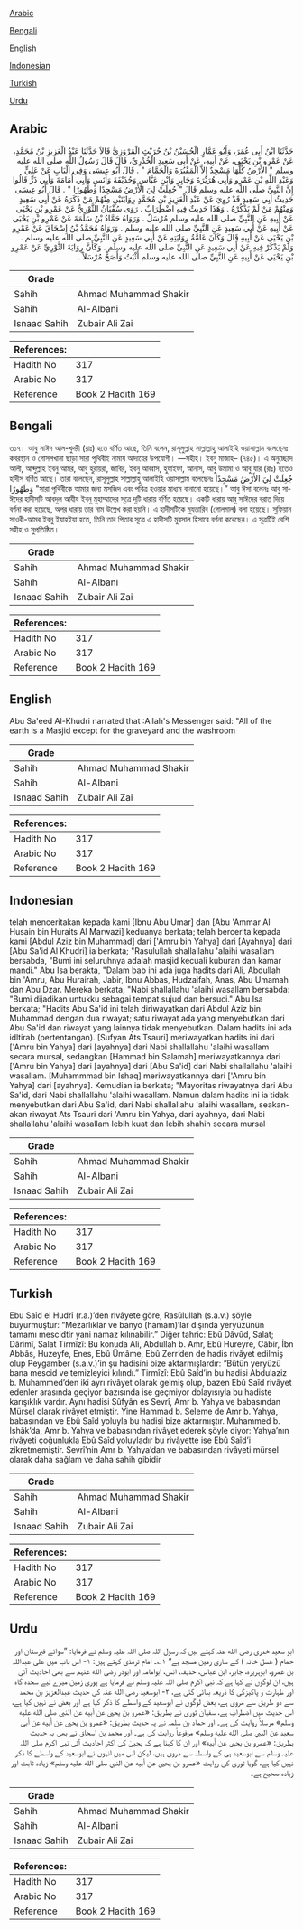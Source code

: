 [Arabic](#arabic)

[Bengali](#bengali)

[English](#english)

[Indonesian](#indonesian)

[Turkish](#turkish)

[Urdu](#urdu)

## Arabic


<div dir="rtl" lang="ar" style={{fontSize:'larger',backgroundColor:'#f8f9fa',padding:20}}>
حَدَّثَنَا ابْنُ أَبِي عُمَرَ، وَأَبُو عَمَّارٍ الْحُسَيْنُ بْنُ حُرَيْثٍ الْمَرْوَزِيُّ قَالاَ حَدَّثَنَا عَبْدُ الْعَزِيزِ بْنُ مُحَمَّدٍ، عَنْ عَمْرِو بْنِ يَحْيَى، عَنْ أَبِيهِ، عَنْ أَبِي سَعِيدٍ الْخُدْرِيِّ، قَالَ قَالَ رَسُولُ اللَّهِ صلى الله عليه وسلم ‏"‏ الأَرْضُ كُلُّهَا مَسْجِدٌ إِلاَّ الْمَقْبُرَةَ وَالْحَمَّامَ ‏"‏ ‏.‏ قَالَ أَبُو عِيسَى وَفِي الْبَابِ عَنْ عَلِيٍّ وَعَبْدِ اللَّهِ بْنِ عَمْرٍو وَأَبِي هُرَيْرَةَ وَجَابِرٍ وَابْنِ عَبَّاسٍ وَحُذَيْفَةَ وَأَنَسٍ وَأَبِي أُمَامَةَ وَأَبِي ذَرٍّ قَالُوا إِنَّ النَّبِيَّ صلى الله عليه وسلم قَالَ ‏"‏ جُعِلَتْ لِيَ الأَرْضُ مَسْجِدًا وَطَهُورًا ‏"‏ ‏.‏ قَالَ أَبُو عِيسَى حَدِيثُ أَبِي سَعِيدٍ قَدْ رُوِيَ عَنْ عَبْدِ الْعَزِيزِ بْنِ مُحَمَّدٍ رِوَايَتَيْنِ مِنْهُمْ مَنْ ذَكَرَهُ عَنْ أَبِي سَعِيدٍ وَمِنْهُمْ مَنْ لَمْ يَذْكُرْهُ ‏.‏ وَهَذَا حَدِيثٌ فِيهِ اضْطِرَابٌ ‏.‏ رَوَى سُفْيَانُ الثَّوْرِيُّ عَنْ عَمْرِو بْنِ يَحْيَى عَنْ أَبِيهِ عَنِ النَّبِيِّ صلى الله عليه وسلم مُرْسَلٌ ‏.‏ وَرَوَاهُ حَمَّادُ بْنُ سَلَمَةَ عَنْ عَمْرِو بْنِ يَحْيَى عَنْ أَبِيهِ عَنْ أَبِي سَعِيدٍ عَنِ النَّبِيِّ صلى الله عليه وسلم ‏.‏ وَرَوَاهُ مُحَمَّدُ بْنُ إِسْحَاقَ عَنْ عَمْرِو بْنِ يَحْيَى عَنْ أَبِيهِ قَالَ وَكَانَ عَامَّةُ رِوَايَتِهِ عَنْ أَبِي سَعِيدٍ عَنِ النَّبِيِّ صلى الله عليه وسلم ‏.‏ وَلَمْ يَذْكُرْ فِيهِ عَنْ أَبِي سَعِيدٍ عَنِ النَّبِيِّ صلى الله عليه وسلم ‏.‏ وَكَأَنَّ رِوَايَةَ الثَّوْرِيِّ عَنْ عَمْرِو بْنِ يَحْيَى عَنْ أَبِيهِ عَنِ النَّبِيِّ صلى الله عليه وسلم أَثْبَتُ وَأَصَحُّ مُرْسَلاً ‏.‏
</div>
<div style={{backgroundColor:'#f8f9fa',padding:20, marginBottom: 10}}><table> <thead> <tr> <th>Grade</th> <th></th> </tr> </thead> <tbody> <tr><td>Sahih</td><td>Ahmad Muhammad Shakir</td></tr><tr><td>Sahih</td><td>Al-Albani</td></tr><tr><td>Isnaad Sahih</td><td>Zubair Ali Zai</td></tr></tbody></table><table> <thead> <tr> <th>References:</th> <th></th> </tr> </thead> <tbody><tr><td>Hadith No</td><td>317</td></tr><tr><td>Arabic No</td><td>317</td></tr><tr><td>Reference</td><td>Book 2 Hadith 169</td></tr></tbody></table></div>

## Bengali


<div dir="ltr" lang="bn" style={{fontSize:'larger',backgroundColor:'#f8f9fa',padding:20}}>
৩১৭। আবু সাঈদ আল-খুদরী (রাঃ) হতে বর্ণিত আছে, তিনি বলেন, রাসূলুল্লাহ সাল্লাল্লাহু আলাইহি ওয়াসাল্লাম বলেছেনঃ কবরস্থান ও গোসলখানা ছাড়া সারা পৃথিবীই নামায আদায়ের উপযোগী। —সহীহ। ইবনু মাজাহ– (৭৪৫)। এ অনুচ্ছেদে আলী, আব্দুল্লাহ ইবনু আমর, আবু হুরায়রা, জাবির, ইবনু আব্বাস, হুযাইফা, আনাস, আবু উমামা ও আবু যার (রাঃ) হতেও হাদীস বর্ণিত আছে। তারা বলেছেন, রাসূলুল্লাহ সাল্লাল্লাহু আলাইহি ওয়াসাল্লাম বলেছেনঃ جُعِلَتْ لِيَ الأَرْضُ مَسْجِدًا وَطَهُورًا "সারা পৃথিবীকে আমার জন্য মসজিদ এবং পবিত্র হওয়ার মাধ্যম বানানো হয়েছে।” আবু ঈসা বলেনঃ আবু সাঈদের হাদীসটি আবদুল আযীয ইবনু মুহাম্মাদের সূত্রে দুটি ধারায় বর্ণিত হয়েছে। একটি ধারায় আবু সাঈদের বরাত দিয়ে বর্ণনা করা হয়েছে, অপর ধারায় তার নাম উল্লেখ করা হয়নি। এ হাদীসটিকে মুযতারিব (গোলমাল) বলা হয়েছে। সুফিয়ান সাওরী-আমর ইবনু ইয়াহইয়া হতে, তিনি তার পিতার সূত্রে এ হাদীসটি মুরসাল হিসাবে বর্ণনা করেছেন। এ সূত্রটিই বেশি সহীহ ও সুপ্রতিষ্ঠিত।
</div>
<div style={{backgroundColor:'#f8f9fa',padding:20, marginBottom: 10}}><table> <thead> <tr> <th>Grade</th> <th></th> </tr> </thead> <tbody> <tr><td>Sahih</td><td>Ahmad Muhammad Shakir</td></tr><tr><td>Sahih</td><td>Al-Albani</td></tr><tr><td>Isnaad Sahih</td><td>Zubair Ali Zai</td></tr></tbody></table><table> <thead> <tr> <th>References:</th> <th></th> </tr> </thead> <tbody><tr><td>Hadith No</td><td>317</td></tr><tr><td>Arabic No</td><td>317</td></tr><tr><td>Reference</td><td>Book 2 Hadith 169</td></tr></tbody></table></div>

## English


<div dir="ltr" lang="en" style={{fontSize:'larger',backgroundColor:'#f8f9fa',padding:20}}>
Abu Sa'eed Al-Khudri narrated that :Allah's Messenger said: "All of the earth is a Masjid except for the graveyard and the washroom
</div>
<div style={{backgroundColor:'#f8f9fa',padding:20, marginBottom: 10}}><table> <thead> <tr> <th>Grade</th> <th></th> </tr> </thead> <tbody> <tr><td>Sahih</td><td>Ahmad Muhammad Shakir</td></tr><tr><td>Sahih</td><td>Al-Albani</td></tr><tr><td>Isnaad Sahih</td><td>Zubair Ali Zai</td></tr></tbody></table><table> <thead> <tr> <th>References:</th> <th></th> </tr> </thead> <tbody><tr><td>Hadith No</td><td>317</td></tr><tr><td>Arabic No</td><td>317</td></tr><tr><td>Reference</td><td>Book 2 Hadith 169</td></tr></tbody></table></div>

## Indonesian


<div dir="ltr" lang="id" style={{fontSize:'larger',backgroundColor:'#f8f9fa',padding:20}}>
telah menceritakan kepada kami [Ibnu Abu Umar] dan [Abu 'Ammar Al Husain bin Huraits Al Marwazi] keduanya berkata; telah bercerita kepada kami [Abdul Aziz bin Muhammad] dari ['Amru bin Yahya] dari [Ayahnya] dari [Abu Sa'id Al Khudri] ia berkata; "Rasulullah shallallahu 'alaihi wasallam bersabda, "Bumi ini seluruhnya adalah masjid kecuali kuburan dan kamar mandi." Abu Isa berakta, "Dalam bab ini ada juga hadits dari Ali, Abdullah bin 'Amru, Abu Hurairah, Jabir, Ibnu Abbas, Hudzaifah, Anas, Abu Umamah dan Abu Dzar. Mereka berkata; "Nabi shallallahu 'alaihi wasallam bersabda: "Bumi dijadikan untukku sebagai tempat sujud dan bersuci." Abu Isa berkata; "Hadits Abu Sa'id ini telah diriwayatkan dari Abdul Aziz bin Muhammad dengan dua riwayat; satu riwayat ada yang menyebutkan dari Abu Sa'id dan riwayat yang lainnya tidak menyebutkan. Dalam hadits ini ada idltirab (pertentangan). [Sufyan Ats Tsauri] meriwayatkan hadits ini dari ['Amru bin Yahya] dari [ayahnya] dari Nabi shallallahu 'alaihi wasallam secara mursal, sedangkan [Hammad bin Salamah] meriwayatkannya dari ['Amru bin Yahya] dari [ayahnya] dari [Abu Sa'id] dari Nabi shallallahu 'alaihi wasallam. [Muhammmad bin Ishaq] meriwayatkannya dari ['Amru bin Yahya] dari [ayahnya]. Kemudian ia berkata; "Mayoritas riwayatnya dari Abu Sa'id, dari Nabi shallallahu 'alaihi wasallam. Namun dalam hadits ini ia tidak menyebutkan dari Abu Sa'id, dari Nabi shallallahu 'alaihi wasallam, seakan-akan riwayat Ats Tsauri dari 'Amru bin Yahya, dari ayahnya, dari Nabi shallallahu 'alaihi wasallam lebih kuat dan lebih shahih secara mursal
</div>
<div style={{backgroundColor:'#f8f9fa',padding:20, marginBottom: 10}}><table> <thead> <tr> <th>Grade</th> <th></th> </tr> </thead> <tbody> <tr><td>Sahih</td><td>Ahmad Muhammad Shakir</td></tr><tr><td>Sahih</td><td>Al-Albani</td></tr><tr><td>Isnaad Sahih</td><td>Zubair Ali Zai</td></tr></tbody></table><table> <thead> <tr> <th>References:</th> <th></th> </tr> </thead> <tbody><tr><td>Hadith No</td><td>317</td></tr><tr><td>Arabic No</td><td>317</td></tr><tr><td>Reference</td><td>Book 2 Hadith 169</td></tr></tbody></table></div>

## Turkish


<div dir="ltr" lang="tr" style={{fontSize:'larger',backgroundColor:'#f8f9fa',padding:20}}>
Ebu Saîd el Hudrî (r.a.)’den rivâyete göre, Rasûlullah (s.a.v.) şöyle buyurmuştur: “Mezarlıklar ve banyo (hamam)’lar dışında yeryüzünün tamamı mescidtir yani namaz kılınabilir.” Diğer tahric: Ebû Dâvûd, Salat; Dârimî, Salat Tirmîzî: Bu konuda Ali, Abdullah b. Amr, Ebû Hureyre, Câbir, İbn Abbâs, Huzeyfe, Enes, Ebû Ümâme, Ebû Zerr’den de hadis rivâyet edilmiş olup Peygamber (s.a.v.)’in şu hadisini bize aktarmışlardır: “Bütün yeryüzü bana mescid ve temizleyici kılındı.” Tirmîzî: Ebû Saîd’in bu hadisi Abdulaziz b. Muhammed’den iki ayrı rivâyet olarak gelmiş olup, bazen Ebû Saîd rivâyet edenler arasında geçiyor bazısında ise geçmiyor dolayısıyla bu hadiste karışıklık vardır. Aynı hadisi Sûfyân es Sevrî, Amr b. Yahya ve babasından Mürsel olarak rivâyet etmiştir. Yine Hammad b. Seleme de Amr b. Yahya, babasından ve Ebû Saîd yoluyla bu hadisi bize aktarmıştır. Muhammed b. İshâk’da, Amr b. Yahya ve babasından rivâyet ederek şöyle diyor: Yahya’nın rivâyeti çoğunlukla Ebû Saîd yoluyladır bu rivâyette ise Ebû Saîd’i zikretmemiştir. Sevrî’nin Amr b. Yahya’dan ve babasından rivâyeti mürsel olarak daha sağlam ve daha sahih gibidir
</div>
<div style={{backgroundColor:'#f8f9fa',padding:20, marginBottom: 10}}><table> <thead> <tr> <th>Grade</th> <th></th> </tr> </thead> <tbody> <tr><td>Sahih</td><td>Ahmad Muhammad Shakir</td></tr><tr><td>Sahih</td><td>Al-Albani</td></tr><tr><td>Isnaad Sahih</td><td>Zubair Ali Zai</td></tr></tbody></table><table> <thead> <tr> <th>References:</th> <th></th> </tr> </thead> <tbody><tr><td>Hadith No</td><td>317</td></tr><tr><td>Arabic No</td><td>317</td></tr><tr><td>Reference</td><td>Book 2 Hadith 169</td></tr></tbody></table></div>

## Urdu


<div dir="rtl" lang="ur" style={{fontSize:'larger',backgroundColor:'#f8f9fa',padding:20}}>
ابو سعید خدری رضی الله عنہ کہتے ہیں کہ رسول اللہ صلی اللہ علیہ وسلم نے فرمایا: ”سوائے قبرستان اور حمام ( غسل خانہ ) کے ساری زمین مسجد ہے“ ۱؎۔ امام ترمذی کہتے ہیں: ۱- اس باب میں علی عبداللہ بن عمرو، ابوہریرہ، جابر، ابن عباس، حذیفہ، انس، ابوامامہ اور ابوذر رضی الله عنہم سے بھی احادیث آئی ہیں، ان لوگوں نے کہا ہے کہ نبی اکرم صلی اللہ علیہ وسلم نے فرمایا ہے پوری زمین میرے لیے سجدہ گاہ اور طہارت و پاکیزگی کا ذریعہ بنائی گئی ہے، ۲- ابوسعید رضی الله عنہ کی حدیث عبدالعزیز بن محمد سے دو طریق سے مروی ہے، بعض لوگوں نے ابوسعید کے واسطے کا ذکر کیا ہے اور بعض نے نہیں کیا ہے، اس حدیث میں اضطراب ہے، سفیان ثوری نے بطریق: «عمرو بن يحيى عن أبيه عن النبي صلى الله عليه وسلم» مرسلاً روایت کی ہے۔ اور حماد بن سلمہ نے یہ حدیث بطریق: «عمرو بن يحيى عن أبيه عن أبي سعيد عن النبي صلى الله عليه وسلم» مرفوعاً روایت کی ہے۔ اور محمد بن اسحاق نے بھی یہ حدیث بطریق: «عمرو بن يحيى عن أبيه» اور ان کا کہنا ہے کہ یحییٰ کی اکثر احادیث آئی نبی اکرم صلی اللہ علیہ وسلم سے ابوسعید ہی کے واسطہ سے مروی ہیں، لیکن اس میں انہوں نے ابوسعید کے واسطے کا ذکر نہیں کیا ہے، گویا ثوری کی روایت «عمرو بن يحيى عن أبيه عن النبي صلى الله عليه وسلم» زیادہ ثابت اور زیادہ صحیح ہے۔
</div>
<div style={{backgroundColor:'#f8f9fa',padding:20, marginBottom: 10}}><table> <thead> <tr> <th>Grade</th> <th></th> </tr> </thead> <tbody> <tr><td>Sahih</td><td>Ahmad Muhammad Shakir</td></tr><tr><td>Sahih</td><td>Al-Albani</td></tr><tr><td>Isnaad Sahih</td><td>Zubair Ali Zai</td></tr></tbody></table><table> <thead> <tr> <th>References:</th> <th></th> </tr> </thead> <tbody><tr><td>Hadith No</td><td>317</td></tr><tr><td>Arabic No</td><td>317</td></tr><tr><td>Reference</td><td>Book 2 Hadith 169</td></tr></tbody></table></div>